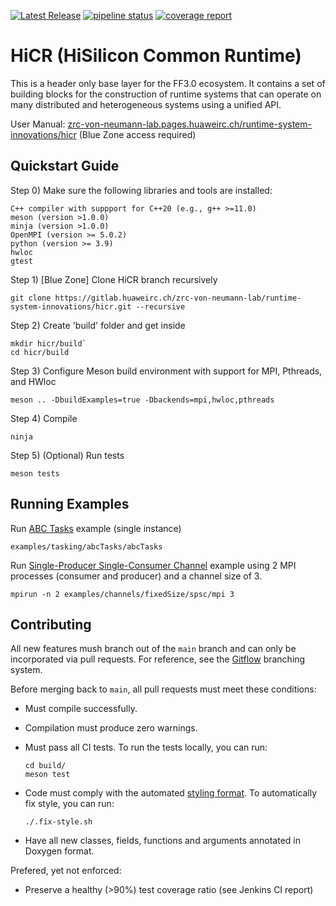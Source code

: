 [![Latest Release](https://gitlab.huaweirc.ch/zrc-von-neumann-lab/runtime-system-innovations/hicr/-/badges/release.svg)](https://gitlab.huaweirc.ch/zrc-von-neumann-lab/runtime-system-innovations/hicr/-/releases) [![pipeline status](https://gitlab.huaweirc.ch/zrc-von-neumann-lab/runtime-system-innovations/hicr/badges/master/pipeline.svg)](https://gitlab.huaweirc.ch/zrc-von-neumann-lab/runtime-system-innovations/hicr/-/commits/master) [![coverage report](https://gitlab.huaweirc.ch/zrc-von-neumann-lab/runtime-system-innovations/hicr/badges/master/coverage.svg)](https://gitlab.huaweirc.ch/zrc-von-neumann-lab/runtime-system-innovations/hicr/-/commits/master) 
 
# HiCR (HiSilicon Common Runtime)

This is a header only base layer for the FF3.0 ecosystem. It contains a set of building blocks for the construction of runtime systems that can operate on many distributed and heterogeneous systems using a unified API.

User Manual: [zrc-von-neumann-lab.pages.huaweirc.ch/runtime-system-innovations/hicr](https://zrc-von-neumann-lab.pages.huaweirc.ch/runtime-system-innovations/hicr/) (Blue Zone access required)

## Quickstart Guide

Step 0) Make sure the following libraries and tools are installed:

```
C++ compiler with suppport for C++20 (e.g., g++ >=11.0)
meson (version >1.0.0)
minja (version >1.0.0)
OpenMPI (version >= 5.0.2)
python (version >= 3.9)
hwloc
gtest
```

Step 1) [Blue Zone] Clone HiCR branch recursively

```
git clone https://gitlab.huaweirc.ch/zrc-von-neumann-lab/runtime-system-innovations/hicr.git --recursive
```

Step 2) Create 'build' folder and get inside

```
mkdir hicr/build`
cd hicr/build
```

Step 3) Configure Meson build environment with support for MPI, Pthreads, and HWloc

```
meson .. -DbuildExamples=true -Dbackends=mpi,hwloc,pthreads
```

Step 4) Compile

```
ninja
```

Step 5) (Optional) Run tests

```
meson tests
```

## Running Examples

Run [ABC Tasks](examples/tasking/abcTasks/source/include/abcTasks.hpp) example (single instance)

```
examples/tasking/abcTasks/abcTasks
```

Run [Single-Producer Single-Consumer Channel](examples/channels/fixedSize/spsc/include) example using 2 MPI processes (consumer and producer) and a channel size of 3.

```
mpirun -n 2 examples/channels/fixedSize/spsc/mpi 3
```
## Contributing

All new features mush branch out of the `main` branch and can only be incorporated via pull requests. For reference, see the [Gitflow](https://www.atlassian.com/git/tutorials/comparing-workflows/gitflow-workflow) branching system.

Before merging back to `main`, all pull requests must meet these conditions:

- Must compile successfully.

- Compilation must produce zero warnings.

- Must pass all CI tests. To run the tests locally, you can run:

  ```
  cd build/
  meson test
  ```

- Code must comply with the automated [styling format](.clang-format). To automatically fix style, you can run:

  ```
  ./.fix-style.sh
  ```

- Have all new classes, fields, functions and arguments annotated in Doxygen format.  

Prefered, yet not enforced:

- Preserve a healthy (>90%) test coverage ratio (see Jenkins CI report)
  

